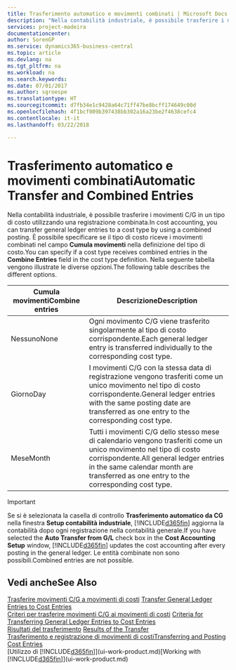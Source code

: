```yaml
---
title: Trasferimento automatico e movimenti combinati | Microsoft Docs
description: "Nella contabilità industriale, è possibile trasferire i movimenti C/G in un tipo di costo utilizzando una registrazione combinata. È possibile specificare se il tipo di costo riceve i movimenti combinati nel campo **Cumula movimenti** nella definizione del tipo di costo. Nella seguente tabella vengono illustrate le diverse opzioni."
services: project-madeira
documentationcenter: 
author: SorenGP
ms.service: dynamics365-business-central
ms.topic: article
ms.devlang: na
ms.tgt_pltfrm: na
ms.workload: na
ms.search.keywords: 
ms.date: 07/01/2017
ms.author: sgroespe
ms.translationtype: HT
ms.sourcegitcommit: d7fb34e1c9428a64c71ff47be8bcff174649c00d
ms.openlocfilehash: 4f1bcf009b397438bb302a16a23be2f4638cefc4
ms.contentlocale: it-it
ms.lasthandoff: 03/22/2018

---
```

# <a name="automatic-transfer-and-combined-entries"></a><span data-ttu-id="1de8b-105">Trasferimento automatico e movimenti combinati</span><span class="sxs-lookup"><span data-stu-id="1de8b-105">Automatic Transfer and Combined Entries</span></span>
<span data-ttu-id="1de8b-106">Nella contabilità industriale, è possibile trasferire i movimenti C/G in un tipo di costo utilizzando una registrazione combinata.</span><span class="sxs-lookup"><span data-stu-id="1de8b-106">In cost accounting, you can transfer general ledger entries to a cost type by using a combined posting.</span></span> <span data-ttu-id="1de8b-107">È possibile specificare se il tipo di costo riceve i movimenti combinati nel campo **Cumula movimenti** nella definizione del tipo di costo.</span><span class="sxs-lookup"><span data-stu-id="1de8b-107">You can specify if a cost type receives combined entries in the **Combine Entries** field in the cost type definition.</span></span> <span data-ttu-id="1de8b-108">Nella seguente tabella vengono illustrate le diverse opzioni.</span><span class="sxs-lookup"><span data-stu-id="1de8b-108">The following table describes the different options.</span></span>  

|<span data-ttu-id="1de8b-109">Cumula movimenti</span><span class="sxs-lookup"><span data-stu-id="1de8b-109">Combine entries</span></span>|<span data-ttu-id="1de8b-110">Descrizione</span><span class="sxs-lookup"><span data-stu-id="1de8b-110">Description</span></span>|  
|---------------------|-----------------|  
|<span data-ttu-id="1de8b-111">Nessuno</span><span class="sxs-lookup"><span data-stu-id="1de8b-111">None</span></span>|<span data-ttu-id="1de8b-112">Ogni movimento C/G viene trasferito singolarmente al tipo di costo corrispondente.</span><span class="sxs-lookup"><span data-stu-id="1de8b-112">Each general ledger entry is transferred individually to the corresponding cost type.</span></span>|  
|<span data-ttu-id="1de8b-113">Giorno</span><span class="sxs-lookup"><span data-stu-id="1de8b-113">Day</span></span>|<span data-ttu-id="1de8b-114">I movimenti C/G con la stessa data di registrazione vengono trasferiti come un unico movimento nel tipo di costo corrispondente.</span><span class="sxs-lookup"><span data-stu-id="1de8b-114">General ledger entries with the same posting date are transferred as one entry to the corresponding cost type.</span></span>|  
|<span data-ttu-id="1de8b-115">Mese</span><span class="sxs-lookup"><span data-stu-id="1de8b-115">Month</span></span>|<span data-ttu-id="1de8b-116">Tutti i movimenti C/G dello stesso mese di calendario vengono trasferiti come un unico movimento nel tipo di costo corrispondente.</span><span class="sxs-lookup"><span data-stu-id="1de8b-116">All general ledger entries in the same calendar month are transferred as one entry to the corresponding cost type.</span></span>|  

> [!IMPORTANT]  
>  <span data-ttu-id="1de8b-117">Se si è selezionata la casella di controllo **Trasferimento automatico da CG** nella finestra **Setup contabilità industriale**, [!INCLUDE[d365fin](includes/d365fin_md.md)] aggiorna la contabilità dopo ogni registrazione nella contabilità generale.</span><span class="sxs-lookup"><span data-stu-id="1de8b-117">If you have selected the **Auto Transfer from G/L** check box in the **Cost Accounting Setup** window, [!INCLUDE[d365fin](includes/d365fin_md.md)] updates the cost accounting after every posting in the general ledger.</span></span> <span data-ttu-id="1de8b-118">Le entità combinate non sono possibili.</span><span class="sxs-lookup"><span data-stu-id="1de8b-118">Combined entries are not possible.</span></span>  

## <a name="see-also"></a><span data-ttu-id="1de8b-119">Vedi anche</span><span class="sxs-lookup"><span data-stu-id="1de8b-119">See Also</span></span>  
 <span data-ttu-id="1de8b-120">[Trasferire movimenti C/G a movimenti di costi](finance-how-to-transfer-general-ledger-entries-to-cost-entries.md) </span><span class="sxs-lookup"><span data-stu-id="1de8b-120">[Transfer General Ledger Entries to Cost Entries](finance-how-to-transfer-general-ledger-entries-to-cost-entries.md) </span></span>  
 <span data-ttu-id="1de8b-121">[Criteri per trasferire movimenti C/G ai movimenti di costi](finance-criteria-for-transferring-general-ledger-entries-to-cost-entries.md) </span><span class="sxs-lookup"><span data-stu-id="1de8b-121">[Criteria for Transferring General Ledger Entries to Cost Entries](finance-criteria-for-transferring-general-ledger-entries-to-cost-entries.md) </span></span>  
 <span data-ttu-id="1de8b-122">[Risultati del trasferimento](finance-results-of-the-transfer.md) </span><span class="sxs-lookup"><span data-stu-id="1de8b-122">[Results of the Transfer](finance-results-of-the-transfer.md) </span></span>  
 [<span data-ttu-id="1de8b-123">Trasferimento e registrazione di movimenti di costi</span><span class="sxs-lookup"><span data-stu-id="1de8b-123">Transferring and Posting Cost Entries</span></span>](finance-transfer-and-post-cost-entries.md)  
 <span data-ttu-id="1de8b-124">[Utilizzo di [!INCLUDE[d365fin](includes/d365fin_md.md)]](ui-work-product.md)</span><span class="sxs-lookup"><span data-stu-id="1de8b-124">[Working with [!INCLUDE[d365fin](includes/d365fin_md.md)]](ui-work-product.md)</span></span>

